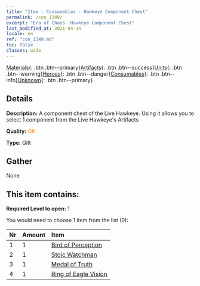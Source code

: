 ```yaml
---
title: "Item - Consumables - Hawkeye Component Chest"
permalink: /con_1349/
excerpt: "Era of Chaos  Hawkeye Component Chest"
last_modified_at: 2021-04-14
locale: en
ref: "con_1349.md"
toc: false
classes: wide
---
```

 [Materials](/Items/){: .btn .btn--primary}[Artifacts](/Items/Artifacts/){: .btn .btn--success}[Units](/Items/Units/){: .btn .btn--warning}[Heroes](/Items/Heroes/){: .btn .btn--danger}[Consumables](/Items/Consumables/){: .btn .btn--info}[Unknown](/Items/Unknown/){: .btn .btn--primary}

## Details
 **Description:** A component chest of the Live Hawkeye. Using it allows you to select 1 component from the Live Hawkeye's Artifacts

 **Quality:** <span style="color: #FF8C00">OK</span>

 **Type:** Gift

## Gather

  None

## This item contains:

 **Required Level to open:** 1

 You would need to choose 1 item from the list (0):

  | Nr | Amount |     Item    |
  |:---|:-------|:------------|
  | 1 | 1 | [Bird of Perception](/Items/art_132/) | 
  | 2 | 1 | [Stoic Watchman](/Items/art_133/) | 
  | 3 | 1 | [Medal of Truth](/Items/art_134/) | 
  | 4 | 1 | [Ring of Eagle Vision](/Items/art_135/) | 

